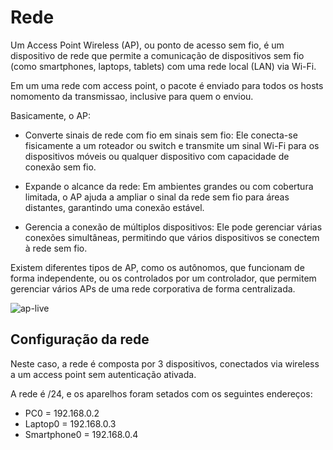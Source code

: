 # Rede 

Um Access Point Wireless (AP), ou ponto de acesso sem fio, é um dispositivo de rede que permite a comunicação de dispositivos sem fio (como smartphones, laptops, tablets) com uma rede local (LAN) via Wi-Fi. 

Em um uma rede com access point, o pacote é enviado para todos os hosts nomomento da transmissao, inclusive para quem o enviou.

Basicamente, o AP:

 - Converte sinais de rede com fio em sinais sem fio: Ele conecta-se fisicamente a um roteador ou switch e transmite um sinal Wi-Fi para os dispositivos móveis ou qualquer dispositivo com capacidade de conexão sem fio.

 - Expande o alcance da rede: Em ambientes grandes ou com cobertura limitada, o AP ajuda a ampliar o sinal da rede sem fio para áreas distantes, garantindo uma conexão estável.

 - Gerencia a conexão de múltiplos dispositivos: Ele pode gerenciar várias conexões simultâneas, permitindo que vários dispositivos se conectem à rede sem fio.

Existem diferentes tipos de AP, como os autônomos, que funcionam de forma independente, ou os controlados por um controlador, que permitem gerenciar vários APs de uma rede corporativa de forma centralizada.

![ap-live](https://github.com/user-attachments/assets/b248068b-baae-460c-afbe-cf70beaf4577)

## Configuração da rede

Neste caso, a rede é composta por 3 dispositivos, conectados via wireless a um access point sem autenticação ativada.

A rede é /24, e os aparelhos foram setados com os seguintes endereços:

 - PC0 = 192.168.0.2
 - Laptop0 = 192.168.0.3
 - Smartphone0 = 192.168.0.4
